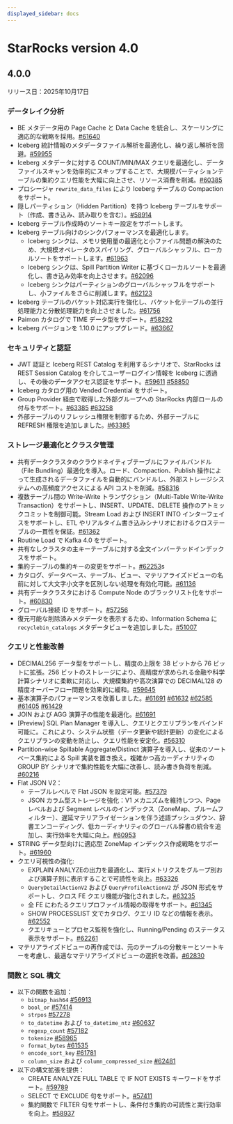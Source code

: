 ```yaml
---
displayed_sidebar: docs
---
```


# StarRocks version 4.0

## 4.0.0

リリース日：2025年10月17日

### データレイク分析

- BE メタデータ用の Page Cache と Data Cache を統合し、スケーリングに適応的な戦略を採用。[#61640](https://github.com/StarRocks/starrocks/issues/61640)
- Iceberg 統計情報のメタデータファイル解析を最適化し、繰り返し解析を回避。[#59955](https://github.com/StarRocks/starrocks/pull/59955)
- Iceberg メタデータに対する COUNT/MIN/MAX クエリを最適化し、データファイルスキャンを効率的にスキップすることで、大規模パーティションテーブルの集約クエリ性能を大幅に向上させ、リソース消費を削減。[#60385](https://github.com/StarRocks/starrocks/pull/60385)
- プロシージャ `rewrite_data_files` により Iceberg テーブルの Compaction をサポート。
- 隠しパーティション（Hidden Partition）を持つ Iceberg テーブルをサポート（作成、書き込み、読み取りを含む）。[#58914](https://github.com/StarRocks/starrocks/issues/58914)
- Iceberg テーブル作成時のソートキー設定をサポートします。
- Iceberg テーブル向けのシンクパフォーマンスを最適化します。
  - Iceberg シンクは、メモリ使用量の最適化と小ファイル問題の解決のため、大規模オペレータのスパイリング、グローバルシャッフル、ローカルソートをサポートします。[#61963](https://github.com/StarRocks/starrocks/pull/61963)
  - Iceberg シンクは、Spill Partition Writer に基づくローカルソートを最適化し、書き込み効率を向上させます。[#62096](https://github.com/StarRocks/starrocks/pull/62096)
  - Iceberg シンクはパーティションのグローバルシャッフルをサポートし、小ファイルをさらに削減します。[#62123](https://github.com/StarRocks/starrocks/pull/62123)
- Iceberg テーブルのバケット対応実行を強化し、バケット化テーブルの並行処理能力と分散処理能力を向上させました。[#61756](https://github.com/StarRocks/starrocks/pull/61756)
- Paimon カタログで TIME データ型をサポート。[#58292](https://github.com/StarRocks/starrocks/pull/58292)
- Iceberg バージョンを 1.10.0 にアップグレード。[#63667](https://github.com/StarRocks/starrocks/pull/63667)

### セキュリティと認証

- JWT 認証と Iceberg REST Catalog を利用するシナリオで、StarRocks は REST Session Catalog を介してユーザーログイン情報を Iceberg に透過し、その後のデータアクセス認証をサポート。[#59611](https://github.com/StarRocks/starrocks/pull/59611) [#58850](https://github.com/StarRocks/starrocks/pull/58850)
- Iceberg カタログ用の Vended Credential をサポート。
- Group Provider 経由で取得した外部グループへの StarRocks 内部ロールの付与をサポート。[#63385](https://github.com/StarRocks/starrocks/pull/63385) [#63258](https://github.com/StarRocks/starrocks/pull/63258)
- 外部テーブルのリフレッシュ権限を制御するため、外部テーブルに REFRESH 権限を追加しました。[#63385](https://github.com/StarRocks/starrocks/pull/62636)

<!--
- StarRocks FE 側で証明書を設定することで HTTPS をサポートし、クラウドやイントラネットでの暗号化通信要件を満たす安全なシステムアクセスを実現。[#56394](https://github.com/StarRocks/starrocks/pull/56394)
- BE ノード間の HTTPS 通信をサポートし、データ伝送の暗号化と完全性を保証。内部データ漏洩や中間者攻撃を防止。[#53695](https://github.com/StarRocks/starrocks/pull/53695)
-->

### ストレージ最適化とクラスタ管理

- 共有データクラスタのクラウドネイティブテーブルにファイルバンドル（File Bundling）最適化を導入。ロード、Compaction、Publish 操作によって生成されるデータファイルを自動的にバンドルし、外部ストレージシステムへの高頻度アクセスによる API コストを削減。[#58316](https://github.com/StarRocks/starrocks/issues/58316)
- 複数テーブル間の Write-Write トランザクション（Multi-Table Write-Write Transaction）をサポートし、INSERT、UPDATE、DELETE 操作のアトミックコミットを制御可能。Stream Load および INSERT INTO インターフェイスをサポートし、ETL やリアルタイム書き込みシナリオにおけるクロステーブルの一貫性を保証。[#61362](https://github.com/StarRocks/starrocks/issues/61362)
- Routine Load で Kafka 4.0 をサポート。
- 共有なしクラスタの主キーテーブルに対する全文インバーテッドインデックスをサポート。
- 集約テーブルの集約キーの変更をサポート。[#62253](https://github.com/StarRocks/starrocks/issues/62253)s
- カタログ、データベース、テーブル、ビュー、マテリアライズドビューの名前に対して大文字小文字を区別しない処理を有効化可能。[#61136](https://github.com/StarRocks/starrocks/pull/61136)
- 共有データクラスタにおける Compute  Node のブラックリスト化をサポート。[#60830](https://github.com/StarRocks/starrocks/pull/60830)
- グローバル接続 ID をサポート。[#57256](https://github.com/StarRocks/starrocks/pull/57276)
- 復元可能な削除済みメタデータを表示するため、Information Schema に `recyclebin_catalogs` メタデータビューを追加しました。[#51007](https://github.com/StarRocks/starrocks/pull/51007)

### クエリと性能改善

- DECIMAL256 データ型をサポートし、精度の上限を 38 ビットから 76 ビットに拡張。256 ビットのストレージにより、高精度が求められる金融や科学計算シナリオに柔軟に対応し、大規模集約や高次演算での DECIMAL128 の精度オーバーフロー問題を効果的に緩和。[#59645](https://github.com/StarRocks/starrocks/issues/59645)
- 基本演算子のパフォーマンスを改善しました。[#61691](https://github.com/StarRocks/starrocks/issues/61691) [#61632](https://github.com/StarRocks/starrocks/pull/61632) [#62585](https://github.com/StarRocks/starrocks/pull/62585) [#61405](https://github.com/StarRocks/starrocks/pull/61405)  [#61429](https://github.com/StarRocks/starrocks/pull/61429)
- JOIN および AGG 演算子の性能を最適化。[#61691](https://github.com/StarRocks/starrocks/issues/61691)
- [Preview] SQL Plan Manager を導入し、クエリとクエリプランをバインド可能に。これにより、システム状態（データ更新や統計更新）の変化によるクエリプランの変動を防止し、クエリ性能を安定化。[#56310](https://github.com/StarRocks/starrocks/issues/56310)
- Partition-wise Spillable Aggregate/Distinct 演算子を導入し、従来のソートベース集約による Spill 実装を置き換え。複雑かつ高カーディナリティの GROUP BY シナリオで集約性能を大幅に改善し、読み書き負荷を削減。[#60216](https://github.com/StarRocks/starrocks/pull/60216)
- Flat JSON V2：
  - テーブルレベルで Flat JSON を設定可能。[#57379](https://github.com/StarRocks/starrocks/pull/57379)
  - JSON カラム型ストレージを強化：V1 メカニズムを維持しつつ、Page レベルおよび Segment レベルのインデックス（ZoneMap、ブルームフィルター）、遅延マテリアライゼーションを伴う述語プッシュダウン、辞書エンコーディング、低カーディナリティのグローバル辞書の統合を追加し、実行効率を大幅に向上。[#60953](https://github.com/StarRocks/starrocks/issues/60953)
- STRING データ型向けに適応型 ZoneMap インデックス作成戦略をサポート。[#61960](https://github.com/StarRocks/starrocks/issues/61960)
- クエリ可視性の強化:
  - EXPLAIN ANALYZEの出力を最適化し、実行メトリクスをグループ別および演算子別に表示することで可読性を向上。[#63326](https://github.com/StarRocks/starrocks/pull/63326)
  - `QueryDetailActionV2` および `QueryProfileActionV2` が JSON 形式をサポートし、クロス FE クエリ機能が強化されました。[#63235](https://github.com/StarRocks/starrocks/pull/63235)
  - 全 FE にわたるクエリプロファイル情報の取得をサポート。[#61345](https://github.com/StarRocks/starrocks/pull/61345)
  - SHOW PROCESSLIST 文でカタログ、クエリ ID などの情報を表示。[#62552](https://github.com/StarRocks/starrocks/pull/62552)
  - クエリキューとプロセス監視を強化し、Running/Pending のステータス表示をサポート。[#62261](https://github.com/StarRocks/starrocks/pull/62261)
- マテリアライズドビューの再作成では、元のテーブルの分散キーとソートキーを考慮し、最適なマテリアライズドビューの選択を改善。[#62830](https://github.com/StarRocks/starrocks/pull/62830)

### 関数と SQL 構文

- 以下の関数を追加：
  - `bitmap_hash64` [#56913](https://github.com/StarRocks/starrocks/pull/56913)
  - `bool_or` [#57414](https://github.com/StarRocks/starrocks/pull/57414)
  - `strpos` [#57278](https://github.com/StarRocks/starrocks/pull/57287)
  - `to_datetime` および `to_datetime_ntz` [#60637](https://github.com/StarRocks/starrocks/pull/60637)
  - `regexp_count` [#57182](https://github.com/StarRocks/starrocks/pull/57182)
  - `tokenize` [#58965](https://github.com/StarRocks/starrocks/pull/58965)
  - `format_bytes` [#61535](https://github.com/StarRocks/starrocks/pull/61535)
  - `encode_sort_key` [#61781](https://github.com/StarRocks/starrocks/pull/61781)
  - `column_size` および `column_compressed_size`  [#62481](https://github.com/StarRocks/starrocks/pull/62481)
- 以下の構文拡張を提供：
  - CREATE ANALYZE FULL TABLE で IF NOT EXISTS キーワードをサポート。[#59789](https://github.com/StarRocks/starrocks/pull/59789)
  - SELECT で EXCLUDE 句をサポート。[#57411](https://github.com/StarRocks/starrocks/pull/57411/files)
  - 集約関数で FILTER 句をサポートし、条件付き集約の可読性と実行効率を向上。[#58937](https://github.com/StarRocks/starrocks/pull/58937)
